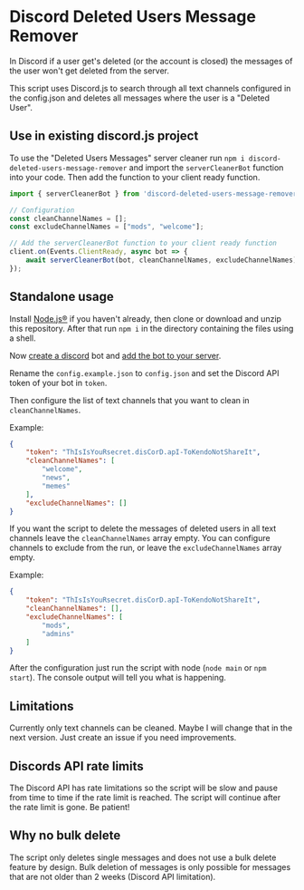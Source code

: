# Discord Deleted Users Message Remover

In Discord if a user get's deleted (or the account is closed) the messages of the user won't get deleted from the server.

This script uses Discord.js to search through all text channels configured in the config.json and deletes all messages where the user is a "Deleted User".

## Use in existing discord.js project

To use the "Deleted Users Messages" server cleaner run `npm i discord-deleted-users-message-remover` and import the `serverCleanerBot` function into your code. Then add the function to your client ready function.

```javascript
import { serverCleanerBot } from 'discord-deleted-users-message-remover';

// Configuration
const cleanChannelNames = [];
const excludeChannelNames = ["mods", "welcome"];

// Add the serverCleanerBot function to your client ready function
client.on(Events.ClientReady, async bot => {
    await serverCleanerBot(bot, cleanChannelNames, excludeChannelNames);
});
```

## Standalone usage

Install [Node.js®](https://nodejs.org/en/download/package-manager) if you haven't already, then clone or download and unzip this repository. After that run `npm i` in the directory containing the files using a shell.

Now [create a discord](https://discordjs.guide/preparations/setting-up-a-bot-application.html#creating-your-bot) bot and [add the bot to your server](https://discordjs.guide/preparations/adding-your-bot-to-servers.html).

Rename the `config.example.json` to `config.json` and set the Discord API token of your bot in `token`.

Then configure the list of text channels that you want to clean in `cleanChannelNames`.

Example:

```json
{
    "token": "ThIsIsYouRsecret.disCorD.apI-ToKendoNotShareIt",
    "cleanChannelNames": [
        "welcome",
        "news",
        "memes"
    ],
    "excludeChannelNames": []
}
```

If you want the script to delete the messages of deleted users in all text channels leave the `cleanChannelNames` array empty. You can configure channels to exclude from the run, or leave the `excludeChannelNames` array empty.

Example:

```json
{
    "token": "ThIsIsYouRsecret.disCorD.apI-ToKendoNotShareIt",
    "cleanChannelNames": [],
    "excludeChannelNames": [
        "mods",
        "admins"
    ]
}
```

After the configuration just run the script with node (`node main` or `npm start`). The console output will tell you what is happening.

## Limitations

Currently only text channels can be cleaned. Maybe I will change that in the next version. Just create an issue if you need improvements.

## Discords API rate limits

The Discord API has rate limitations so the script will be slow and pause from time to time if the rate limit is reached. The script will continue after the rate limit is gone. Be patient!

## Why no bulk delete

The script only deletes single messages and does not use a bulk delete feature by design. Bulk deletion of messages is only possible for messages that are not older than 2 weeks (Discord API limitation).
